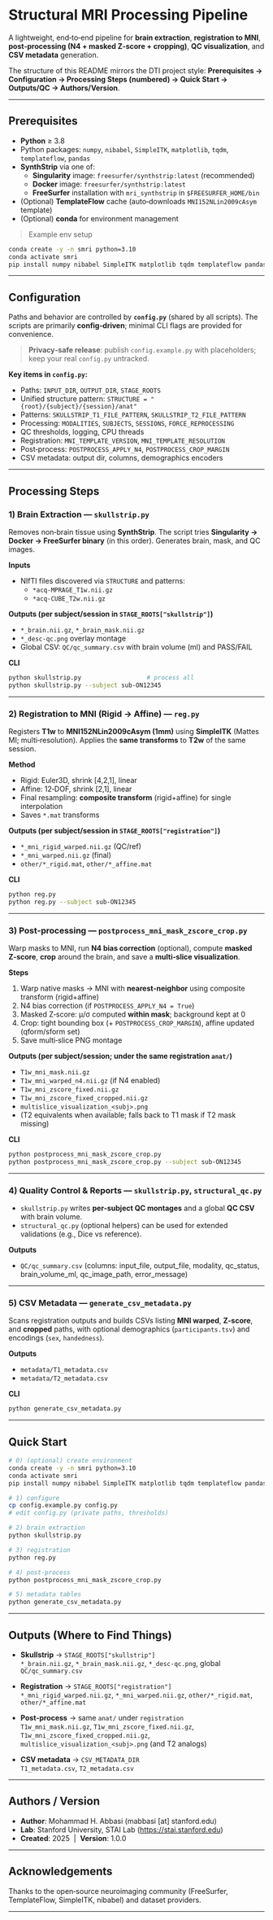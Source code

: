 # Structural MRI Processing Pipeline

A lightweight, end‑to‑end pipeline for **brain extraction**, **registration to MNI**, **post‑processing (N4 + masked Z‑score + cropping)**, **QC visualization**, and **CSV metadata** generation.

The structure of this README mirrors the DTI project style: **Prerequisites → Configuration → Processing Steps (numbered) → Quick Start → Outputs/QC → Authors/Version**.

---

## Prerequisites

- **Python** ≥ 3.8
- Python packages: `numpy`, `nibabel`, `SimpleITK`, `matplotlib`, `tqdm`, `templateflow`, `pandas`
- **SynthStrip** via one of:
  - **Singularity** image: `freesurfer/synthstrip:latest` (recommended)
  - **Docker** image: `freesurfer/synthstrip:latest`
  - **FreeSurfer** installation with `mri_synthstrip` in `$FREESURFER_HOME/bin`
- (Optional) **TemplateFlow** cache (auto‑downloads `MNI152NLin2009cAsym` template)
- (Optional) **conda** for environment management

> Example env setup
```bash
conda create -y -n smri python=3.10
conda activate smri
pip install numpy nibabel SimpleITK matplotlib tqdm templateflow pandas
```

---

## Configuration

Paths and behavior are controlled by **`config.py`** (shared by all scripts). The scripts are primarily **config‑driven**; minimal CLI flags are provided for convenience.

> **Privacy‑safe release**: publish `config.example.py` with placeholders; keep your real `config.py` untracked.

**Key items in `config.py`:**
- Paths: `INPUT_DIR`, `OUTPUT_DIR`, `STAGE_ROOTS`
- Unified structure pattern: `STRUCTURE = "{root}/{subject}/{session}/anat"`
- Patterns: `SKULLSTRIP_T1_FILE_PATTERN`, `SKULLSTRIP_T2_FILE_PATTERN`
- Processing: `MODALITIES`, `SUBJECTS`, `SESSIONS`, `FORCE_REPROCESSING`
- QC thresholds, logging, CPU threads
- Registration: `MNI_TEMPLATE_VERSION`, `MNI_TEMPLATE_RESOLUTION`
- Post‑process: `POSTPROCESS_APPLY_N4`, `POSTPROCESS_CROP_MARGIN`
- CSV metadata: output dir, columns, demographics encoders

---

## Processing Steps

### 1) Brain Extraction — `skullstrip.py`
Removes non‑brain tissue using **SynthStrip**. The script tries **Singularity → Docker → FreeSurfer binary** (in this order). Generates brain, mask, and QC images.

**Inputs**
- NIfTI files discovered via `STRUCTURE` and patterns:
  - `*acq-MPRAGE_T1w.nii.gz`
  - `*acq-CUBE_T2w.nii.gz`

**Outputs (per subject/session in `STAGE_ROOTS["skullstrip"]`)**
- `*_brain.nii.gz`, `*_brain_mask.nii.gz`
- `*_desc-qc.png` overlay montage
- Global CSV: `QC/qc_summary.csv` with brain volume (ml) and PASS/FAIL

**CLI**
```bash
python skullstrip.py                  # process all
python skullstrip.py --subject sub-ON12345
```

---

### 2) Registration to MNI (Rigid → Affine) — `reg.py`
Registers **T1w** to **MNI152NLin2009cAsym (1mm)** using **SimpleITK** (Mattes MI; multi‑resolution). Applies the **same transforms** to **T2w** of the same session.

**Method**
- Rigid: Euler3D, shrink [4,2,1], linear
- Affine: 12‑DOF, shrink [2,1], linear
- Final resampling: **composite transform** (rigid+affine) for single interpolation
- Saves `*.mat` transforms

**Outputs (per subject/session in `STAGE_ROOTS["registration"]`)**
- `*_mni_rigid_warped.nii.gz` (QC/ref)
- `*_mni_warped.nii.gz` (final)
- `other/*_rigid.mat`, `other/*_affine.mat`

**CLI**
```bash
python reg.py
python reg.py --subject sub-ON12345
```

---

### 3) Post‑processing — `postprocess_mni_mask_zscore_crop.py`
Warp masks to MNI, run **N4 bias correction** (optional), compute **masked Z‑score**, **crop** around the brain, and save a **multi‑slice visualization**.

**Steps**
1. Warp native masks → MNI with **nearest‑neighbor** using composite transform (rigid+affine)
2. N4 bias correction (if `POSTPROCESS_APPLY_N4 = True`)
3. Masked Z‑score: μ/σ computed **within mask**; background kept at 0
4. Crop: tight bounding box (+ `POSTPROCESS_CROP_MARGIN`), affine updated (qform/sform set)
5. Save multi‑slice PNG montage

**Outputs (per subject/session; under the same registration `anat/`)**
- `T1w_mni_mask.nii.gz`
- `T1w_mni_warped_n4.nii.gz` (if N4 enabled)
- `T1w_mni_zscore_fixed.nii.gz`
- `T1w_mni_zscore_fixed_cropped.nii.gz`
- `multislice_visualization_<subj>.png`
- (T2 equivalents when available; falls back to T1 mask if T2 mask missing)

**CLI**
```bash
python postprocess_mni_mask_zscore_crop.py
python postprocess_mni_mask_zscore_crop.py --subject sub-ON12345
```

---

### 4) Quality Control & Reports — `skullstrip.py`, `structural_qc.py`
- `skullstrip.py` writes **per‑subject QC montages** and a global **QC CSV** with brain volume.
- `structural_qc.py` (optional helpers) can be used for extended validations (e.g., Dice vs reference).

**Outputs**
- `QC/qc_summary.csv` (columns: input_file, output_file, modality, qc_status, brain_volume_ml, qc_image_path, error_message)

---

### 5) CSV Metadata — `generate_csv_metadata.py`
Scans registration outputs and builds CSVs listing **MNI warped**, **Z‑score**, and **cropped** paths, with optional demographics (`participants.tsv`) and encodings (`sex`, `handedness`).

**Outputs**
- `metadata/T1_metadata.csv`
- `metadata/T2_metadata.csv`

**CLI**
```bash
python generate_csv_metadata.py
```

---

## Quick Start

```bash
# 0) (optional) create environment
conda create -y -n smri python=3.10
conda activate smri
pip install numpy nibabel SimpleITK matplotlib tqdm templateflow pandas

# 1) configure
cp config.example.py config.py
# edit config.py (private paths, thresholds)

# 2) brain extraction
python skullstrip.py

# 3) registration
python reg.py

# 4) post-process
python postprocess_mni_mask_zscore_crop.py

# 5) metadata tables
python generate_csv_metadata.py
```

---

## Outputs (Where to Find Things)

- **Skullstrip** → `STAGE_ROOTS["skullstrip"]`  
  `*_brain.nii.gz`, `*_brain_mask.nii.gz`, `*_desc-qc.png`, global `QC/qc_summary.csv`

- **Registration** → `STAGE_ROOTS["registration"]`  
  `*_mni_rigid_warped.nii.gz`, `*_mni_warped.nii.gz`, `other/*_rigid.mat`, `other/*_affine.mat`

- **Post‑process** → same `anat/` under `registration`  
  `T1w_mni_mask.nii.gz`, `T1w_mni_zscore_fixed.nii.gz`, `T1w_mni_zscore_fixed_cropped.nii.gz`, `multislice_visualization_<subj>.png` (and T2 analogs)

- **CSV metadata** → `CSV_METADATA_DIR`  
  `T1_metadata.csv`, `T2_metadata.csv`

---

## Authors / Version

- **Author**: Mohammad H. Abbasi (mabbasi [at] stanford.edu)  
- **Lab**: Stanford University, STAI Lab (https://stai.stanford.edu)  
- **Created**: 2025 &nbsp;|&nbsp; **Version**: 1.0.0

---

## Acknowledgements

Thanks to the open‑source neuroimaging community (FreeSurfer, TemplateFlow, SimpleITK, nibabel) and dataset providers.

---
